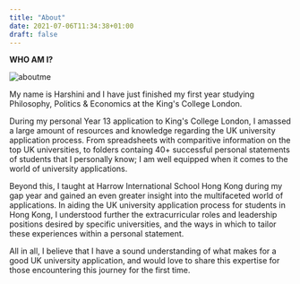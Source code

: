 ```yaml
---
title: "About"
date: 2021-07-06T11:34:38+01:00
draft: false
---
```


**WHO AM I?**

![aboutme](/images/aboutme.png)

My name is Harshini and I have just finished my first year studying Philosophy, Politics & Economics at the King's College London. 

During my personal Year 13 application to King's College London, I amassed a large amount of resources and knowledge regarding the UK university application process. From spreadsheets with comparitive information on the top UK universities, to folders containg 40+ successful personal statements of students that I personally know; I am well equipped when it comes to the world of university applications. 

Beyond this, I taught at Harrow International School Hong Kong during my gap year and gained an even greater insight into the multifaceted world of applications. In aiding the UK university application process for students in Hong Kong, I understood further the extracurricular roles and leadership positions desired by specific universities, and the ways in which to tailor these experiences within a personal statement.

All in all, I believe that I have a sound understanding of what makes for a good UK university application, and would love to share this expertise for those encountering this journey for the first time. 